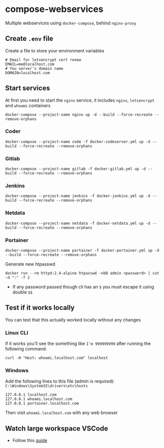 # compose-webservices

Multiple webservices using `docker-compose`, behind `nginx-proxy`

## Create `.env` file

Create a file to store your environment variables

```shell
# Email for letsencrypt cert renew
EMAIL=me@localhost.com
# You server's domain name
DOMAIN=localhost.com
```

## Start services

At first you need to start the `nginx` service, it includes `nginx`, `letsencrypt` and `whoami` containers

```shell
docker-compose --project-name nginx up -d --build --force-recreate --remove-orphans
```

### Coder

```shell
docker-compose --project-name code -f docker-codeserver.yml up -d --build --force-recreate --remove-orphans
```

### Gitlab

```shell
docker-compose --project-name gitlab -f docker-gitlab.yml up -d --build --force-recreate --remove-orphans
```

### Jenkins

```shell
docker-compose --project-name jenkins -f docker-jenkins.yml up -d --build --force-recreate --remove-orphans
```

### Netdata

```shell
docker-compose --project-name netdata -f docker-netdata.yml up -d --build --force-recreate --remove-orphans
```

### Portainer

```shell
docker-compose --project-name portainer -f docker-portainer.yml up -d --build --force-recreate --remove-orphans
```

Generate new htpasswd

```shell
docker run --rm httpd:2.4-alpine htpasswd -nbB admin <password> | cut -d ":" -f 2
```

* If any password passed though cli has an `$` you must escape it using double `$$`

## Test if it works locally

You can test that this actually worked locally without any changes

### Linux CLI

If it works you'll see the something like `I'm 999999999` after running the following command:

```shell
curl -H "Host: whoami.localhost.com" localhost
```

### Windows

Add the following lines to this file (admin is required): `C:\Windows\System32\drivers\etc\hosts`

```shell
127.0.0.1 localhost.com
127.0.0.1 whoami.localhost.com
127.0.0.1 portainer.localhost.com
```

Then visit `whoami.localhost.com` with any web browser

## Watch large workspace VSCode

* Follow this [guide](https://code.visualstudio.com/docs/setup/linux#_visual-studio-code-is-unable-to-watch-for-file-changes-in-this-large-workspace-error-enospc)
